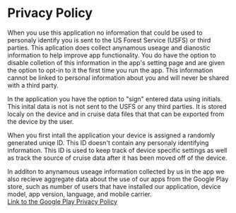 # Privacy Policy
 When you use this application no information that could be 
 used to personaly identify you is sent to the US Forest Service (USFS)
 or third parties. This aplication does collect anynamous useage and 
 dianostic information to help improve app functionality. You do have the 
 option to disable colletion of this information in the app's setting page 
 and are given the option to opt-in to it the first time you run the app. 
 This information cannot be linked to personal information about you and 
 will never be shared with a third party.
 
 In the application you have the option to "sign" entered data using initials.
 This inital data is not is not sent to the USFS or any third parties. It is 
 stored localy on the device and in cruise data files that that can be exported from 
 the device by the user. 
 
 When you first intall the application your device is assigned a randomly 
 generated uniqe ID. This ID doesn't contain any personaly identifying information.
 This ID is used to keep track of device specific settings as well as track 
 the source of cruise data after it has been moved off of the device. 
 
 In additon to anynamous useage information collected by us in the app 
 we also recieve aggregate data about the use of our apps from the 
 Google Play store, such as number of users that have installed our application, 
 device model, app version, language, and mobile carrier.  
 [Link to the Google Play Privacy Policy](https://policies.google.com/privacy)

 